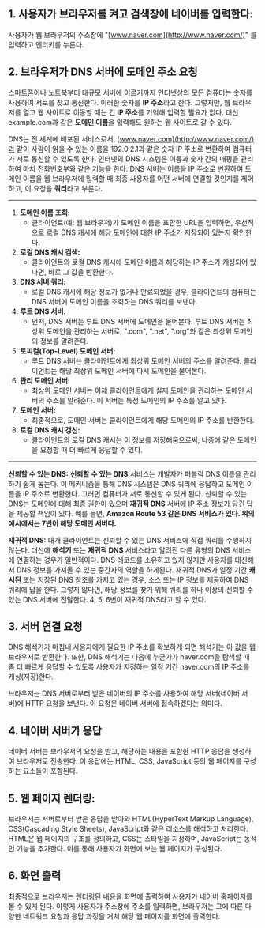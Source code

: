## 1. 사용자가 브라우저를 켜고 검색창에 네이버를 입력한다:

사용자가 웹 브라우저의 주소창에 "[www.naver.com](http://www.naver.com/)" 를 입력하고 엔터키를 누른다. 

## 2. 브라우저가 DNS 서버에 도메인 주소 요청

스마트폰이나 노트북부터 대규모 서버에 이르기까지 인터넷상의 모든 컴퓨터는 숫자를 사용하여 서로를 찾고 통신한다. 이러한 숫자를 **IP 주소**라고 한다. 그렇지만, 웹 브라우저를 열고 웹 사이트로 이동할 때는 긴 **IP 주소**를 기억해 입력할 필요가 없다. 대신 example.com과 같은 **도메인 이름**을 입력해도 원하는 웹 사이트로 갈 수 있다.

DNS는 전 세계에 배포된 서비스로서, [www.naver.com](http://www.naver.com/)과 같이 사람이 읽을 수 있는 이름을 192.0.2.1과 같은 숫자 IP 주소로 변환하여 컴퓨터가 서로 통신할 수 있도록 한다. 인터넷의 DNS 시스템은 이름과 숫자 간의 매핑을 관리하여 마치 전화번호부와 같은 기능을 한다. DNS 서버는 이름을 IP 주소로 변환하여 도메인 이름을 웹 브라우저에 입력할 때 최종 사용자를 어떤 서버에 연결할 것인지를 제어하고, 이 요청을 **쿼리**라고 부른다.

---

1. **도메인 이름 조회:**
    - 클라이언트(예: 웹 브라우저)가 도메인 이름을 포함한 URL을 입력하면, 우선적으로 로컬 DNS 캐시에 해당 도메인에 대한 IP 주소가 저장되어 있는지 확인한다.
2. **로컬 DNS 캐시 검색:**
    - 클라이언트의 로컬 DNS 캐시에 도메인 이름과 해당하는 IP 주소가 캐싱되어 있다면, 바로 그 값을 반환한다.
3. **DNS 서버 쿼리:**
    - 로컬 DNS 캐시에 해당 정보가 없거나 만료되었을 경우, 클라이언트의 컴퓨터는 DNS 서버에 도메인 이름을 조회하는 DNS 쿼리를 보낸다.
4. **루트 DNS 서버:**
    - 먼저, DNS 서버는 루트 DNS 서버에 도메인을 물어본다. 루트 DNS 서버는 최상위 도메인을 관리하는 서버로, ".com", ".net", ".org"와 같은 최상위 도메인의 정보를 알려준다.
5. **토피컬(Top-Level) 도메인 서버:**
    - 루트 DNS 서버는 클라이언트에게 최상위 도메인 서버의 주소를 알려준다. 클라이언트는 해당 최상위 도메인 서버에 다시 도메인을 물어본다.
6. **관리 도메인 서버:**
    - 최상위 도메인 서버는 이제 클라이언트에게 실제 도메인을 관리하는 도메인 서버의 주소를 알려준다. 이 서버는 특정 도메인의 IP 주소를 알고 있다.
7. **도메인 서버:**
    - 최종적으로, 도메인 서버는 클라이언트에게 해당 도메인의 IP 주소를 반환한다.
8. **로컬 DNS 캐시 갱신:**
    - 클라이언트의 로컬 DNS 캐시는 이 정보를 저장해둠으로써, 나중에 같은 도메인을 요청할 때 더 빠르게 응답할 수 있다.

---

**신뢰할 수 있는 DNS:** **신뢰할 수 있는 DNS** 서비스는 개발자가 퍼블릭 DNS 이름을 관리하기 쉽게 돕는다. 이 메커니즘을 통해 DNS 시스템은 DNS 쿼리에 응답하고 도메인 이름을 IP 주소로 변환한다. 그러면 컴퓨터가 서로 통신할 수 있게 된다. 신뢰할 수 있는 DNS는 도메인에 대해 최종 권한이 있으며 **재귀적 DNS** 서버에 IP 주소 정보가 담긴 답을 제공할 책임이 있다. 예를 들면, **Amazon Route 53 같은 DNS 서비스가 있다. 위의 예시에서는 7번이 해당 도메인 서버다.**

**재귀적 DNS:** 대개 클라이언트는 신뢰할 수 있는 DNS 서비스에 직접 쿼리를 수행하지 않는다. 대신에 **해석기** 또는 **재귀적 DNS** 서비스라고 알려진 다른 유형의 DNS 서비스에 연결하는 경우가 일반적이다. DNS 레코드를 소유하고 있지 않지만 사용자를 대신해서 DNS 정보를 가져올 수 있는 중간자의 역할을 하게된다. 재귀적 DNS가 일정 기간 **캐시된** 또는 저장된 DNS 참조를 가지고 있는 경우, 소스 또는 IP 정보를 제공하여 DNS 쿼리에 답을 한다. 그렇지 않다면, 해당 정보를 찾기 위해 쿼리를 하나 이상의 신뢰할 수 있는 DNS 서버에 전달한다. 4, 5, 6번이 재귀적 DNS라고 할 수 있다.

## 3. 서버 연결 요청

DNS 해석기가 마침내 사용자에게 필요한 IP 주소를 확보하게 되면 해석기는 이 값을 웹 브라우저로 반환한다. 또한, DNS 해석기는 다음에 누군가가 naver.com을 탐색할 때 좀 더 빠르게 응답할 수 있도록 사용자가 지정하는 일정 기간 naver.com의 IP 주소를 캐싱(저장)한다.

브라우저는 DNS 서버로부터 받은 네이버의 IP 주소를 사용하여 해당 서버(네이버 서버)에 HTTP 요청을 보낸다. 이 요청은 네이버 서버에 접속하겠다는 의미다. 

## 4. 네이버 서버가 응답

네이버 서버는 브라우저의 요청을 받고, 해당하는 내용을 포함한 HTTP 응답을 생성하여 브라우저로 전송한다. 이 응답에는 HTML, CSS, JavaScript 등의 웹 페이지를 구성하는 요소들이 포함된다. 

## 5. 웹 페이지 렌더링:

브라우저는 서버로부터 받은 응답을 받아와 HTML(HyperText Markup Language), CSS(Cascading Style Sheets), JavaScript와 같은 리소스를 해석하고 처리한다. HTML은 웹 페이지의 구조를 정의하고, CSS는 스타일을 지정하며, JavaScript는 동적인 기능을 추가한다. 이를 통해 사용자가 화면에 보는 웹 페이지가 구성된다. 

## 6. 화면 출력

최종적으로 브라우저는 렌더링된 내용을 화면에 출력하여 사용자가 네이버 홈페이지를 볼 수 있게 된다. 이렇게 사용자가 주소창에 주소를 입력하면, 브라우저는 그에 따른 다양한 네트워크 요청과 응답 과정을 거쳐 해당 웹 페이지를 화면에 출력한다.